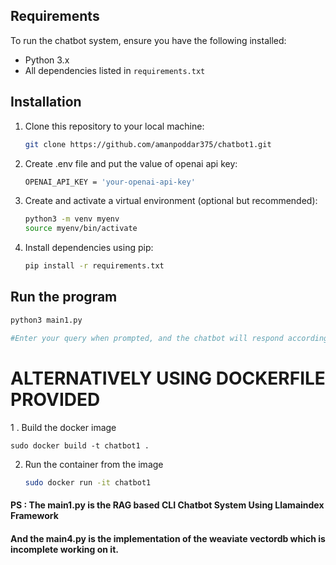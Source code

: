 
## Requirements

To run the chatbot system, ensure you have the following installed:

- Python 3.x
- All dependencies listed in `requirements.txt`

## Installation

1. Clone this repository to your local machine:
    ```bash
    git clone https://github.com/amanpoddar375/chatbot1.git
    ```
2. Create .env file and put the value of openai api key:
   ```bash
   OPENAI_API_KEY = 'your-openai-api-key'
   ```
3. Create and activate a virtual environment (optional but recommended):
    ```bash
    python3 -m venv myenv
    source myenv/bin/activate
    ```

4. Install dependencies using pip:
    ```bash
    pip install -r requirements.txt
    ```

## Run the program
```bash
python3 main1.py
```
```bash
#Enter your query when prompted, and the chatbot will respond accordingly.
```
# ALTERNATIVELY USING DOCKERFILE PROVIDED

1 . Build the docker image

    sudo docker build -t chatbot1 .
    
2. Run the container from the image
    ```bash
    sudo docker run -it chatbot1
    ```

#### PS : The main1.py is the RAG based CLI Chatbot System Using Llamaindex Framework
#### And the main4.py is the implementation of the weaviate vectordb which is incomplete working on it. 
